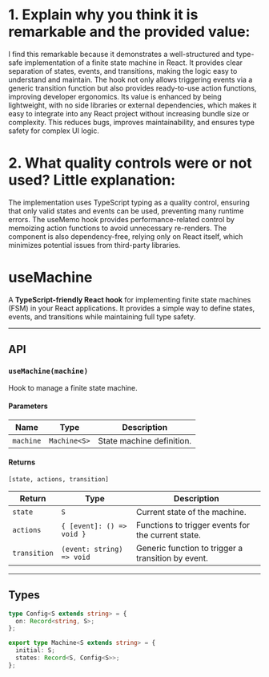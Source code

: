 # 1. Explain why you think it is remarkable and the provided value:

I find this remarkable because it demonstrates a well-structured and type-safe implementation of a finite state machine in React. It provides clear separation of states, events, and transitions, making the logic easy to understand and maintain. The hook not only allows triggering events via a generic transition function but also provides ready-to-use action functions, improving developer ergonomics. Its value is enhanced by being lightweight, with no side libraries or external dependencies, which makes it easy to integrate into any React project without increasing bundle size or complexity. This reduces bugs, improves maintainability, and ensures type safety for complex UI logic.

# 2. What quality controls were or not used? Little explanation:

The implementation uses TypeScript typing as a quality control, ensuring that only valid states and events can be used, preventing many runtime errors. The useMemo hook provides performance-related control by memoizing action functions to avoid unnecessary re-renders. The component is also dependency-free, relying only on React itself, which minimizes potential issues from third-party libraries.

# useMachine

A **TypeScript-friendly React hook** for implementing finite state machines (FSM) in your React applications. It provides a simple way to define states, events, and transitions while maintaining full type safety.

---

## API

### `useMachine(machine)`

Hook to manage a finite state machine.

#### Parameters

| Name      | Type         | Description               |
| --------- | ------------ | ------------------------- |
| `machine` | `Machine<S>` | State machine definition. |

#### Returns

`[state, actions, transition]`

| Return       | Type                      | Description                                        |
| ------------ | ------------------------- | -------------------------------------------------- |
| `state`      | `S`                       | Current state of the machine.                      |
| `actions`    | `{ [event]: () => void }` | Functions to trigger events for the current state. |
| `transition` | `(event: string) => void` | Generic function to trigger a transition by event. |

---

## Types

```ts
type Config<S extends string> = {
  on: Record<string, S>;
};

export type Machine<S extends string> = {
  initial: S;
  states: Record<S, Config<S>>;
};
```
